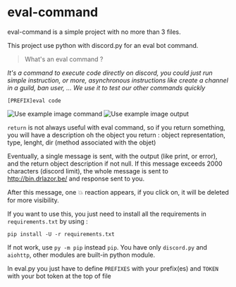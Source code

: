 # eval-command

eval-command is a simple project with no more than 3 files.

This project use python with discord.py for an eval bot command.

> What's an eval command ?

*It's a command to execute code directly on discord, you could just run simple instruction, or more, asynchronous instructions like create a channel in a guild, ban user, ...
We use it to test our other commands quickly*

`[PREFIX]eval code`

![Use example image command](https://cdn.discordapp.com/attachments/711607976150171691/748192408532942848/unknown.png)
![Use example image output](https://cdn.discordapp.com/attachments/711607976150171691/748193180599713792/unknown.png)

`return` is not always useful with eval command, so if you return something, you will have a description oh the object you return : object representation, type, lenght, dir (method associated with the objet)

Eventually, a single message is sent, with the output (like print, or error), and the return object description if not null. If this message exceeds 2000 characters (discord limit), the whole message is sent to http://bin.drlazor.be/ and response sent to you.

After this message, one :boom: reaction appears, if you click on, it will be deleted for more visibility.

If you want to use this, you just need to install all the requirements in `requirements.txt` by using :
```
pip install -U -r requirements.txt
```

If not work, use `py -m pip` instead `pip`.
You have only `discord.py` and `aiohttp`, other modules are built-in python module.

In eval.py you just have to define `PREFIXES` with your prefix(es) and `TOKEN` with your bot token at the top of file